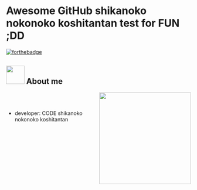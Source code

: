# Awesome GitHub shikanoko nokonoko koshitantan test for FUN ;DD

[![forthebadge](http://forthebadge.com/images/badges/built-with-love.svg)]([http://forthebadge.com](https://github.com/NirussVn0/Shikanoko-MProject))


## <picture><img src = "https://github.com/7oSkaaa/7oSkaaa/blob/main/Images/about_me.gif?raw=true" width = 50px></picture> About me

<picture> <img align="right" src="https://th.bing.com/th/id/OIF.mNQpbY1bKFSdScIw7d95Xg?rs=1&pid=ImgDetMain" width = 250px></picture>

<br><br>

- developer: CODE shikanoko nokonoko koshitantan
<br>
